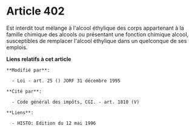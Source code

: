 # Article 402

Est interdit tout mélange à l'alcool éthylique des corps appartenant à la famille chimique des alcools ou présentant une
fonction chimique alcool, susceptibles de remplacer l'alcool éthylique dans un quelconque de ses emplois.

**Liens relatifs à cet article**

	**Modifié par**:

	  - Loi - art. 25 () JORF 31 décembre 1995

	**Cité par**:

	  - Code général des impôts, CGI. - art. 1810 (V)

	**Liens**:

	  - HISTO: Edition du 12 mai 1996
